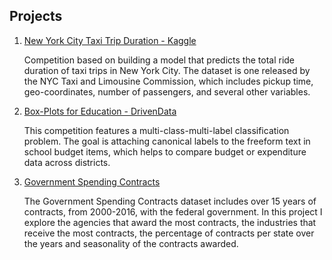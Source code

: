 ## Projects

1. [New York City Taxi Trip Duration - Kaggle](nyctaxi.md)

   Competition based on building a model that predicts the total ride duration of taxi trips in New York City. The dataset is one released by the NYC Taxi and Limousine Commission, which includes pickup time, geo-coordinates, number of passengers, and several other variables.

2. [Box-Plots for Education - DrivenData](boxplots.md)

   This competition features a multi-class-multi-label classification problem. The goal is attaching canonical labels to the freeform text in school budget items, which helps to compare budget or expenditure data across districts.

3. [Government Spending Contracts](gov.md)

   The Government Spending Contracts dataset includes over 15 years of contracts, from 2000-2016, with the federal government. In this project I explore the agencies that award the most contracts, the industries that receive the most contracts, the percentage of contracts per state over the years and seasonality of the contracts awarded.
